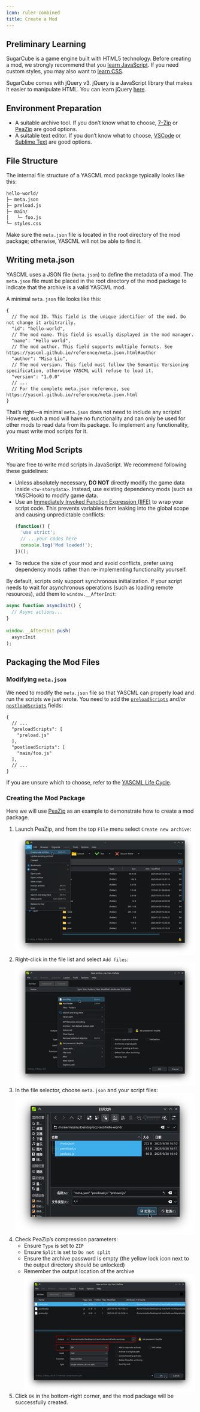 ```yaml
---
icon: ruler-combined
title: Create a Mod
---
```


## Preliminary Learning

SugarCube is a game engine built with HTML5 technology. Before creating a mod, we strongly recommend that you [learn JavaScript](https://developer.mozilla.org/docs/Learn_web_development/Core/Scripting/What_is_JavaScript). If you need custom styles, you may also want to [learn CSS](https://developer.mozilla.org/docs/Learn_web_development/Getting_started/Your_first_website/Styling_the_content).

SugarCube comes with jQuery v3. jQuery is a JavaScript library that makes it easier to manipulate HTML. You can learn jQuery [here](https://www.w3schools.com/jquery/).

## Environment Preparation

* A suitable archive tool. If you don’t know what to choose, [7-Zip](https://www.7-zip.org/) or [PeaZip](https://peazip.github.io/) are good options.
* A suitable text editor. If you don’t know what to choose, [VSCode](https://code.visualstudio.com/) or [Sublime Text](https://www.sublimetext.com/) are good options.

## File Structure

The internal file structure of a YASCML mod package typically looks like this:

```
hello-world/
├─ meta.json
├─ preload.js
├─ main/
│   └─ foo.js
└─ styles.css
```

Make sure the `meta.json` file is located in the root directory of the mod package; otherwise, YASCML will not be able to find it.

## Writing meta.json

YASCML uses a JSON file (`meta.json`) to define the metadata of a mod. The `meta.json` file must be placed in the root directory of the mod package to indicate that the archive is a valid YASCML mod.

A minimal `meta.json` file looks like this:

```jsonc
{
  // The mod ID. This field is the unique identifier of the mod. Do not change it arbitrarily.
  "id": "hello-world",
  // The mod name. This field is usually displayed in the mod manager.
  "name": "Hello world",
  // The mod author. This field supports multiple formats. See https://yascml.github.io/reference/meta.json.html#author
  "author": "Misa Liu",
  // The mod version. This field must follow the Semantic Versioning specification, otherwise YASCML will refuse to load it.
  "version": "1.0.0"
  // ...
  // For the complete meta.json reference, see https://yascml.github.io/reference/meta.json.html
}
```

That’s right—a minimal `meta.json` does not need to include any scripts! However, such a mod will have no functionality and can only be used for other mods to read data from its package. To implement any functionality, you must write mod scripts for it.

## Writing Mod Scripts

You are free to write mod scripts in JavaScript. We recommend following these guidelines:

* Unless absolutely necessary, **DO NOT** directly modify the game data inside `<tw-storydata>`. Instead, use existing dependency mods (such as YASCHook) to modify game data.
* Use an [Immediately Invoked Function Expression (IIFE)](https://developer.mozilla.org/docs/Glossary/IIFE) to wrap your script code. This prevents variables from leaking into the global scope and causing unpredictable conflicts:
    ```js
    (function() {
      'use strict';
      // ...your codes here
      console.log('Mod loaded!');
    })();
    ```
* To reduce the size of your mod and avoid conflicts, prefer using dependency mods rather than re-implementing functionality yourself.

By default, scripts only support synchronous initialization. If your script needs to wait for asynchronous operations (such as loading remote resources), add them to `window.__AfterInit`:

```js
async function asyncInit() {
  // Async actions...
}

window.__AfterInit.push(
  asyncInit
);
```

## Packaging the Mod Files

### Modifying `meta.json`

We need to modify the `meta.json` file so that YASCML can properly load and run the scripts we just wrote. You need to add the [`preloadScripts`](../reference/meta.json.md#preloadscripts) and/or [`postloadScripts`](../reference/meta.json.md#postloadscripts) fields:

```jsonc
{
  // ...
  "preloadScripts": [
    "preload.js"
  ],
  "postloadScripts": [
    "main/foo.js"
  ],
  // ...
}
```

If you are unsure which to choose, refer to the [YASCML Life Cycle](../reference/life-cycle.md).

### Creating the Mod Package

Here we will use [PeaZip](https://peazip.github.io/) as an example to demonstrate how to create a mod package.

1. Launch PeaZip, and from the top `File` menu select `Create new archive`:
    ![Create a zip file](../img/guide/create-a-mod/create-a-zip.png)
2. Right-click in the file list and select `Add files`:
    ![Add files](../img/guide/create-a-mod/add-files.png)
3. In the file selector, choose `meta.json` and your script files:
    ![Select files](../img/guide/create-a-mod/select-files.png)
4. Check PeaZip’s compression parameters:
    * Ensure `Type` is set to `ZIP`
    * Ensure `Split` is set to `Do not split`
    * Ensure the archive password is empty (the yellow lock icon next to the output directory should be unlocked)
    * Remember the output location of the archive
    ![Generate zip file](../img/guide/create-a-mod/generate-a-zip.png)
5. Click `OK` in the bottom-right corner, and the mod package will be successfully created.
